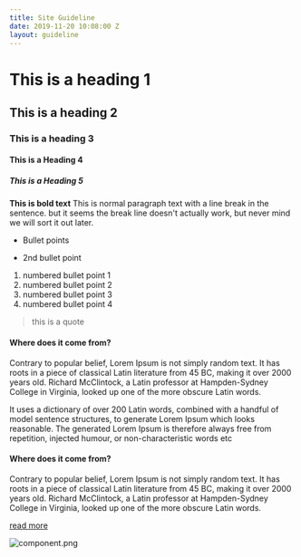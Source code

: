 ```yaml
---
title: Site Guideline
date: 2019-11-20 10:08:00 Z
layout: guideline
---
```


# This is a heading 1

## This is a heading 2

### This is a heading 3

#### This is a Heading 4

##### This is a Heading 5

**This is bold text**
This is normal paragraph text with a
line break in the sentence. but it seems the break line doesn't actually work, but never mind we will sort it out later.
 
* Bullet points

* 2nd bullet point

1. numbered bullet point 1
2. numbered bullet point 2
3. numbered bullet point 3
4. numbered bullet point 4

> this is a quote

#### Where does it come from?

Contrary to popular belief, Lorem Ipsum is not simply random text. It has roots in a piece of classical Latin literature from 45 BC, making it over 2000 years old. Richard McClintock, a Latin professor at Hampden-Sydney College in Virginia, looked up one of the more obscure Latin words.

It uses a dictionary of over 200 Latin words, combined with a handful of model sentence structures, to generate Lorem Ipsum which looks reasonable. The generated Lorem Ipsum is therefore always free from repetition, injected humour, or non-characteristic words etc

#### Where does it come from?

Contrary to popular belief, Lorem Ipsum is not simply random text. It has roots in a piece of classical Latin literature from 45 BC, making it over 2000 years old. Richard McClintock, a Latin professor at Hampden-Sydney College in Virginia, looked up one of the more obscure Latin words.

[read more](#)

![component.png](/uploads/component.png)